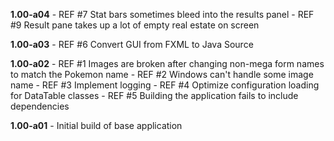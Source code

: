 **1.00-a04**
    - REF #7 Stat bars sometimes bleed into the results panel
    - REF #9 Result pane takes up a lot of empty real estate on screen

**1.00-a03**
    - REF #6 Convert GUI from FXML to Java Source

**1.00-a02**
    - REF #1 Images are broken after changing non-mega form names to match the Pokemon name
    - REF #2 Windows can't handle some image name
    - REF #3 Implement logging
    - REF #4 Optimize configuration loading for DataTable classes
    - REF #5 Building the application fails to include dependencies

**1.00-a01**
    - Initial build of base application